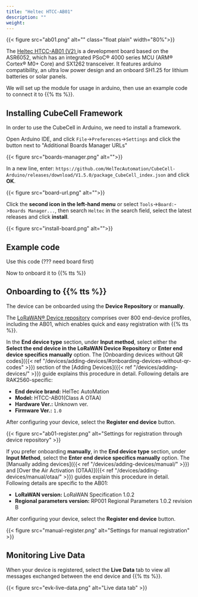 ```yaml
---
title: "Heltec HTCC-AB01"
description: ""
weight: 
---
```


{{< figure src="ab01.png" alt="" class="float plain" width="80%">}}

The [Heltec HTCC-AB01 (V2) ](https://heltec.org/project/htcc-ab01-v2/) is a development board based on the ASR6052, which has an integrated PSoC® 4000 series MCU (ARM® Cortex® M0+ Core) and SX1262 transceiver. It features arduino compatibility, an ultra low power design and an onboard SH1.25 for lithium batteries or solar panels.

We will set up the module for usage in arduino, then use an example code to connect it to {{% tts %}}.

<!--more-->

## Installing CubeCell Framework

In order to use the CubeCell in Arduino, we need to install a framework.

Open Arduino IDE, and click `File`->`Preferences`->`Settings` and click the button next to "Additional Boards Manager URLs"

{{< figure src="boards-manager.png" alt="">}}

In a new line, enter: `https://github.com/HelTecAutomation/CubeCell-Arduino/releases/download/V1.5.0/package_CubeCell_index.json` and click **OK**.

{{< figure src="board-url.png" alt="">}}

Click the **second icon in the left-hand menu** or select `Tools`->`Board:`->`Boards Manager...`, then search `Heltec` in the search field, select the latest releases and click **install**.

{{< figure src="install-board.png" alt="">}}

## Example code

Use this code (??? need board first)

Now to onboard it to {{% tts %}}

## Onboarding to {{% tts %}}

The device can be onboarded using the **Device Repository** or **manually**.

The [LoRaWAN® Device repository](https://github.com/TheThingsNetwork/lorawan-devices) comprises over 800 end-device profiles, including the AB01, which enables quick and easy registration with {{% tts %}}.

In the **End device type** section, under **Input method**, select either the **Select the end device in the LoRaWAN Device Repository** or **Enter end device specifics manually** option. The [Onboarding devices without QR codes]({{< ref "/devices/adding-devices/#onboarding-devices-without-qr-codes" >}}) section of the [Adding Devices]({{< ref "/devices/adding-devices/" >}}) guide explains this procedure in detail. Following details are RAK2560-specific:

- **End device brand:** HelTec AutoMation
- **Model:** HTCC-AB01(Class A OTAA)
- **Hardware Ver.:** Unknown ver.
- **Firmware Ver.:** `1.0`

After configuring your device, select the **Register end device** button.

{{< figure src="ab01-register.png" alt="Settings for registration through device repository" >}}

If you prefer onboarding **manually**, in the **End device type** section, under **Input Method**, select the **Enter end device specifics manually** option. The [Manually adding devices]({{< ref "/devices/adding-devices/manual/" >}}) and [Over the Air Activation (OTAA)]({{< ref "/devices/adding-devices/manual/otaa/" >}}) guides explain this procedure in detail. Following details are specific to the AB01:

- **LoRaWAN version:** LoRaWAN Specification 1.0.2
- **Regional parameters version:** RP001 Regional Parameters 1.0.2 revision B

After configuring your device, select the **Register end device** button.

{{< figure src="manual-register.png" alt="Settings for manual registration" >}}

## Monitoring Live Data

When your device is registered, select the **Live Data** tab to view all messages exchanged between the end device and {{% tts %}}.

{{< figure src="evk-live-data.png" alt="Live data tab" >}}
